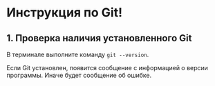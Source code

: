 # Инструкция по Git!
## 1. Проверка наличия установленного Git
В терминале выполните команду `git --version`.

Если Git установлен, появится сообщение с информацией о версии программы. Иначе будет сообщение об ошибке.